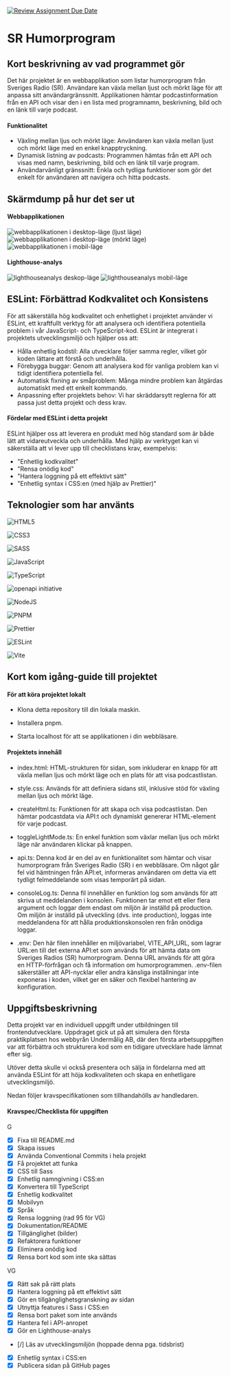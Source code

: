 [![Review Assignment Due Date](https://classroom.github.com/assets/deadline-readme-button-22041afd0340ce965d47ae6ef1cefeee28c7c493a6346c4f15d667ab976d596c.svg)](https://classroom.github.com/a/Bzh4RYwL)

# SR Humorprogram

## Kort beskrivning av vad programmet gör
Det här projektet är en webbapplikation som listar humorprogram från Sveriges Radio (SR). Användare kan växla mellan ljust och mörkt läge för att anpassa sitt användargränssnitt. Applikationen hämtar podcastinformation från en API och visar den i en lista med programnamn, beskrivning, bild och en länk till varje podcast.

#### Funktionalitet
- Växling mellan ljus och mörkt läge: Användaren kan växla mellan ljust och mörkt läge med en enkel knapptryckning.
- Dynamisk listning av podcasts: Programmen hämtas från ett API och visas med namn, beskrivning, bild och en länk till varje program.
- Användarvänligt gränssnitt: Enkla och tydliga funktioner som gör det enkelt för användaren att navigera och hitta podcasts.

## Skärmdump på hur det ser ut
#### Webbapplikationen

![webbapplikationen i desktop-läge (ljust läge)](./images/ljust_lage.png)
![webbapplikationen i desktop-läge (mörkt läge)](./images/morkt_lage.png)
![webbapplikationen i mobil-läge](./images/mobil_vy.png)

#### Lighthouse-analys

![lighthouseanalys deskop-läge](./images/lighthouse_analys_desktop.png)
![lighthouseanalys mobil-läge](./images/lighthouse_analys_mobile.png)

## ESLint: Förbättrad Kodkvalitet och Konsistens
För att säkerställa hög kodkvalitet och enhetlighet i projektet använder vi ESLint, ett kraftfullt verktyg för att analysera och identifiera potentiella problem i vår JavaScript- och TypeScript-kod. ESLint är integrerat i projektets utvecklingsmiljö och hjälper oss att:

- Hålla enhetlig kodstil: Alla utvecklare följer samma regler, vilket gör koden lättare att förstå och underhålla.
- Förebygga buggar: Genom att analysera kod för vanliga problem kan vi tidigt identifiera potentiella fel.
- Automatisk fixning av småproblem: Många mindre problem kan åtgärdas automatiskt med ett enkelt kommando.
- Anpassning efter projektets behov: Vi har skräddarsytt reglerna för att passa just detta projekt och dess krav.

#### Fördelar med ESLint i detta projekt
ESLint hjälper oss att leverera en produkt med hög standard som är både lätt att vidareutveckla och underhålla. Med hjälp av verktyget kan vi säkerställa att vi lever upp till checklistans krav, exempelvis:

- "Enhetlig kodkvalitet"
- "Rensa onödig kod"
- "Hantera loggning på ett effektivt sätt"
- "Enhetlig syntax i CSS:en (med hjälp av Prettier)"

## Teknologier som har använts
![HTML5](https://img.shields.io/badge/html5-%23E34F26.svg?style=for-the-badge&logo=html5&logoColor=white)

![CSS3](https://img.shields.io/badge/css3-%231572B6.svg?style=for-the-badge&logo=css3&logoColor=white)

![SASS](https://img.shields.io/badge/SASS-hotpink.svg?style=for-the-badge&logo=SASS&logoColor=white)

![JavaScript](https://img.shields.io/badge/javascript-%23323330.svg?style=for-the-badge&logo=javascript&logoColor=%23F7DF1E)

![TypeScript](https://img.shields.io/badge/typescript-%23007ACC.svg?style=for-the-badge&logo=typescript&logoColor=white)

![openapi initiative](https://img.shields.io/badge/openapiinitiative-%23000000.svg?style=for-the-badge&logo=openapiinitiative&logoColor=white)

![NodeJS](https://img.shields.io/badge/node.js-6DA55F?style=for-the-badge&logo=node.js&logoColor=white)

![PNPM](https://img.shields.io/badge/pnpm-%234a4a4a.svg?style=for-the-badge&logo=pnpm&logoColor=f69220)

![Prettier](https://img.shields.io/badge/prettier-%23F7B93E.svg?style=for-the-badge&logo=prettier&logoColor=black)

![ESLint](https://img.shields.io/badge/ESLint-4B3263?style=for-the-badge&logo=eslint&logoColor=white)

![Vite](https://img.shields.io/badge/vite-%23646CFF.svg?style=for-the-badge&logo=vite&logoColor=white)


## Kort kom igång-guide till projektet

#### För att köra projektet lokalt

- Klona detta repository till din lokala maskin. 

- Installera pnpm.

- Starta localhost för att se applikationen i din webbläsare.

#### Projektets innehåll

- index.html: HTML-strukturen för sidan, som inkluderar en knapp för att växla mellan ljus och mörkt läge och en plats för att visa podcastlistan.

- style.css: Används för att definiera sidans stil, inklusive stöd för växling mellan ljus och mörkt läge.

- createHtml.ts: Funktionen för att skapa och visa podcastlistan. Den hämtar podcastdata via API:t och dynamiskt genererar HTML-element för varje podcast.

- toggleLightMode.ts: En enkel funktion som växlar mellan ljus och mörkt läge när användaren klickar på knappen.

- api.ts: Denna kod är en del av en funktionalitet som hämtar och visar humorprogram från Sveriges Radio (SR) i en webbläsare. Om något går fel vid hämtningen från API:et, informeras användaren om detta via ett tydligt felmeddelande som visas temporärt på sidan.

- consoleLog.ts: Denna fil innehåller en funktion log som används för att skriva ut meddelanden i konsolen. Funktionen tar emot ett eller flera argument och loggar dem endast om miljön är inställd på production. Om miljön är inställd på utveckling (dvs. inte production), loggas inte meddelandena för att hålla produktionskonsolen ren från onödiga loggar.

- .env: Den här filen innehåller en miljövariabel, VITE_API_URL, som lagrar URL:en till det externa API:et som används för att hämta data om Sveriges Radios (SR) humorprogram. Denna URL används för att göra en HTTP-förfrågan och få information om humorprogrammen. 
.env-filen säkerställer att API-nycklar eller andra känsliga inställningar inte exponeras i koden, vilket ger en säker och flexibel hantering av konfiguration.


## Uppgiftsbeskrivning
Detta projekt var en individuell uppgift under utbildningen till frontendutvecklare. Uppdraget gick ut på att simulera den första praktikplatsen hos webbyrån Undermålig AB, där den första arbetsuppgiften var att förbättra och strukturera kod som en tidigare utvecklare hade lämnat efter sig.

Utöver detta skulle vi också presentera och sälja in fördelarna med att använda ESLint för att höja kodkvaliteten och skapa en enhetligare utvecklingsmiljö.

Nedan följer kravspecifikationen som tillhandahölls av handledaren.


#### Kravspec/Checklista för uppgiften
G
- [x] Fixa till README.md
- [x] Skapa issues
- [x] Använda Conventional Commits i hela projekt
- [x] Få projektet att funka
- [x] CSS till Sass
- [x] Enhetlig namngivning i CSS:en
- [x] Konvertera till TypeScript
- [x] Enhetlig kodkvalitet
- [x] Mobilvyn
- [x] Språk
- [x] Rensa loggning (rad 95 för VG)
- [x] Dokumentation/README
- [x] Tillgänglighet (bilder)
- [x] Refaktorera funktioner
- [x] Eliminera onödig kod
- [x] Rensa bort kod som inte ska sättas
  
VG
- [x] Rätt sak på rätt plats
- [x] Hantera loggning på ett effektivt sätt
- [x] Gör en tillgänglighetsgranskning av sidan
- [x] Utnyttja features i Sass i CSS:en
- [x] Rensa bort paket som inte används
- [x] Hantera fel i API-anropet
- [x] Gör en Lighthouse-analys
- [/] Läs av utvecklingsmiljön (hoppade denna pga. tidsbrist)
- [x] Enhetlig syntax i CSS:en
- [x] Publicera sidan på GitHub pages
